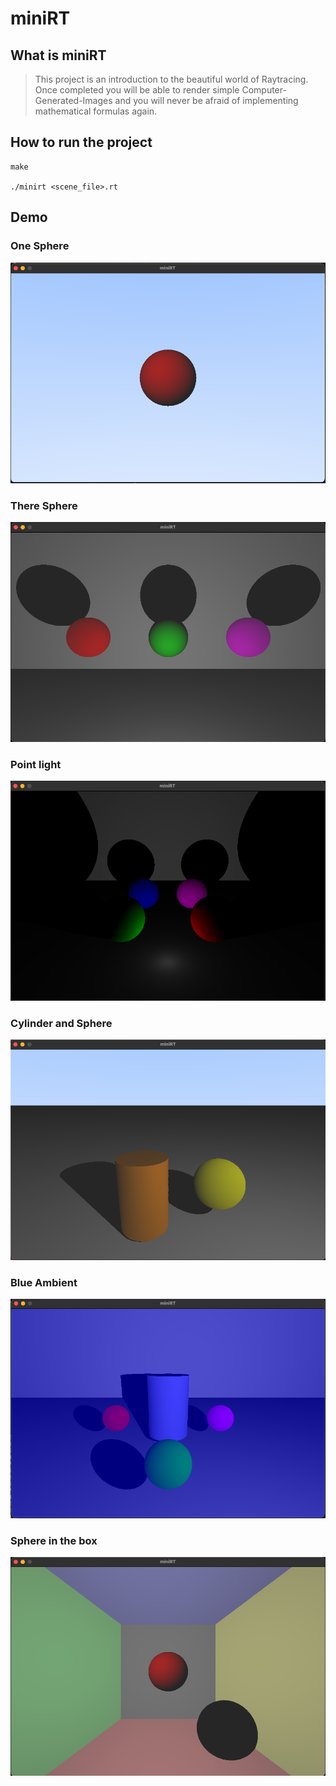 # miniRT

## What is miniRT
> This project is an introduction to the beautiful world of Raytracing. Once completed you will be able to render simple Computer-Generated-Images and you will never be afraid of implementing mathematical formulas again.

## How to run the project
```
make

./minirt <scene_file>.rt
```
## Demo
### One Sphere
![](images/one_sphere.png)

### There Sphere 
![](images/three%20sphere%20with%20planes.png)

### Point light
![](images/Point%20light.png)

### Cylinder and Sphere
![](images/cylinder%20and%20sphere.png)

### Blue Ambient
![](images/ambient.png)

### Sphere in the box
![](images/sphere%20in%20box.png)

